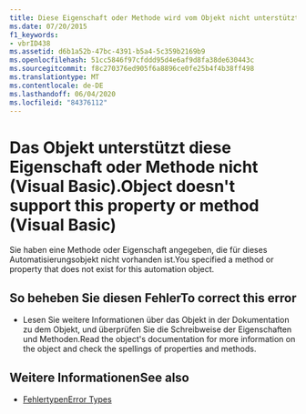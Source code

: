 ```yaml
---
title: Diese Eigenschaft oder Methode wird vom Objekt nicht unterstützt
ms.date: 07/20/2015
f1_keywords:
- vbrID438
ms.assetid: d6b1a52b-47bc-4391-b5a4-5c359b2169b9
ms.openlocfilehash: 51cc5846f97cfddd95d4e6af9d8fa38de630443c
ms.sourcegitcommit: f8c270376ed905f6a8896ce0fe25b4f4b38ff498
ms.translationtype: MT
ms.contentlocale: de-DE
ms.lasthandoff: 06/04/2020
ms.locfileid: "84376112"
---
```

# <a name="object-doesnt-support-this-property-or-method-visual-basic"></a><span data-ttu-id="f8e4d-102">Das Objekt unterstützt diese Eigenschaft oder Methode nicht (Visual Basic).</span><span class="sxs-lookup"><span data-stu-id="f8e4d-102">Object doesn't support this property or method (Visual Basic)</span></span>
<span data-ttu-id="f8e4d-103">Sie haben eine Methode oder Eigenschaft angegeben, die für dieses Automatisierungsobjekt nicht vorhanden ist.</span><span class="sxs-lookup"><span data-stu-id="f8e4d-103">You specified a method or property that does not exist for this automation object.</span></span>  
  
## <a name="to-correct-this-error"></a><span data-ttu-id="f8e4d-104">So beheben Sie diesen Fehler</span><span class="sxs-lookup"><span data-stu-id="f8e4d-104">To correct this error</span></span>  
  
- <span data-ttu-id="f8e4d-105">Lesen Sie weitere Informationen über das Objekt in der Dokumentation zu dem Objekt, und überprüfen Sie die Schreibweise der Eigenschaften und Methoden.</span><span class="sxs-lookup"><span data-stu-id="f8e4d-105">Read the object's documentation for more information on the object and check the spellings of properties and methods.</span></span>  
  
## <a name="see-also"></a><span data-ttu-id="f8e4d-106">Weitere Informationen</span><span class="sxs-lookup"><span data-stu-id="f8e4d-106">See also</span></span>

- [<span data-ttu-id="f8e4d-107">Fehlertypen</span><span class="sxs-lookup"><span data-stu-id="f8e4d-107">Error Types</span></span>](../programming-guide/language-features/error-types.md)
